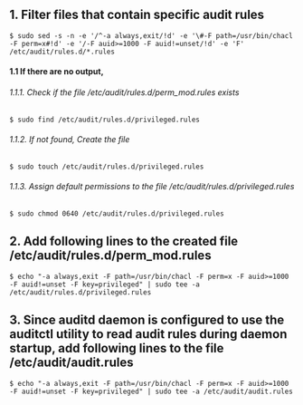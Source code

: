 ## 1. Filter files that contain specific audit rules
    $ sudo sed -s -n -e '/^-a always,exit/!d' -e '\#-F path=/usr/bin/chacl -F perm=x#!d' -e '/-F auid>=1000 -F auid!=unset/!d' -e 'F' /etc/audit/rules.d/*.rules

#### 1.1 If there are no output, 
###### 1.1.1. Check if the file /etc/audit/rules.d/perm_mod.rules exists
    $ sudo find /etc/audit/rules.d/privileged.rules
    
###### 1.1.2. If not found, Create the file
    $ sudo touch /etc/audit/rules.d/privileged.rules

###### 1.1.3. Assign default permissions to the file /etc/audit/rules.d/privileged.rules
    $ sudo chmod 0640 /etc/audit/rules.d/privileged.rules

## 2. Add following lines to the created file /etc/audit/rules.d/perm_mod.rules
    $ echo "-a always,exit -F path=/usr/bin/chacl -F perm=x -F auid>=1000 -F auid!=unset -F key=privileged" | sudo tee -a /etc/audit/rules.d/privileged.rules

## 3. Since auditd daemon is configured to use the auditctl utility to read audit rules during daemon startup, add following lines to the file /etc/audit/audit.rules
    $ echo "-a always,exit -F path=/usr/bin/chacl -F perm=x -F auid>=1000 -F auid!=unset -F key=privileged" | sudo tee -a /etc/audit/audit.rules
    


